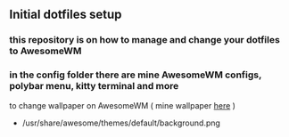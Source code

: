 ## Initial dotfiles setup

### this repository is on how to manage and change your dotfiles to AwesomeWM
### in the config folder there are mine AwesomeWM configs, polybar menu, kitty terminal and more  

to change wallpaper on AwesomeWM ( mine wallpaper <a href="../config-assets/background.png" rel="noreferrer noopener">here</a> )
- /usr/share/awesome/themes/default/background.png